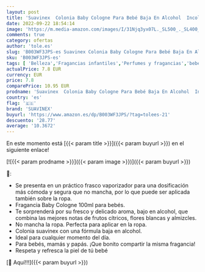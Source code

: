 ```yaml
---
layout: post
title: 'Suavinex  Colonia Baby Cologne Para Bebé Baja En Alcohol  Incolor  100 ml  Paquete de 1 '
date: 2022-09-22 18:54:14
image: 'https://m.media-amazon.com/images/I/31Njq3yx07L._SL500_._SL400_.jpg'
comments: true
category: ofertas
author: 'tole.es'
slug: 'B003WF3JPS-es Suavinex Colonia Baby Cologne Para Bebé Baja En Alcohol...'
sku: 'B003WF3JPS-es'
tags: [ 'Belleza','Fragancias infantiles','Perfumes y fragancias','bebé','suavinex','🇪🇸', ]
actualPrice: 7.8 EUR
currency: EUR
price: 7.8
comparePrice: 10.95 EUR
prodname: 'Suavinex  Colonia Baby Cologne Para Bebé Baja En Alcohol  Incolor  100 ml  Paquete de 1 '
country: 'es'
flag: '🇪🇸'
brand: 'SUAVINEX'
buyurl: 'https://www.amazon.es/dp/B003WF3JPS/?tag=tolees-21'
descuento: '28.77'
average: '10.3672'
---
```


En este momento está [{{< param title >}}]({{< param buyurl >}}) en el siguiente enlace!

[![{{< param prodname >}}]({{< param image >}})]({{< param buyurl >}})

🔎:

- Se presenta en un práctico frasco vaporizador para una dosificación más cómoda y segura que no mancha, por lo que puede ser aplicada también sobre la ropa.
- Fragancia Baby Cologne 100ml para bebés.
- Te sorprenderá por su fresco y delicado aroma, bajo en alcohol, que combina las mejores notas de frutos cítricos, flores blancas y almizcles.
- No mancha la ropa. Perfecta para aplicar en la ropa.
- Colonia suavinex con una fórmula baja en alcohol.
- Ideal para cualquier momento del día.
- Para bebés, mamás y papás. ¡Que bonito compartir la misma fragancia!
- Respeta y refresca la piel de tú bebé

[🛒 Aquí!!!]({{< param buyurl >}})
